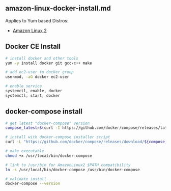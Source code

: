 ## amazon-linux-docker-install.md
Applies to Yum based Distros:
  - [Amazon Linux 2](https://aws.amazon.com/amazon-linux-2/release-notes/)

## Docker CE Install

```sh
# install docker and other tools
yum -y install docker git gcc-c++ make

# add ec2-user to docker group
usermod, -aG docker ec2-user

# enable service
systemctl, enable, docker
systemctl, start, docker
```

## docker-compose install

```sh
# get latest "docker-compose" version
compose_latest=$(curl -I https://github.com/docker/compose/releases/latest 2>/dev/null | grep "^Location" | awk -F'/' '{print $NF}' | tr -d "\r")

# install with docker-compose installer script
curl -L "https://github.com/docker/compose/releases/download/${compose_latest}/docker-compose-$(uname -s)-$(uname -m)" -o /usr/local/bin/docker-compose

# make executable
chmod +x /usr/local/bin/docker-compose

# link to /usr/bin for AmazonLinux2 $PATH compatibility
ln -s /usr/local/bin/docker-compose /usr/bin/docker-compose

# validate install
docker-compose --version
```
